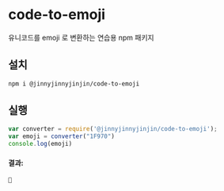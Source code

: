 # code-to-emoji
유니코드를 emoji 로 변환하는 연습용 npm 패키지

## 설치
```bash
npm i @jinnyjinnyjinjin/code-to-emoji
```

## 실행
```js
var converter = require('@jinnyjinnyjinjin/code-to-emoji');
var emoji = converter("1F970")
console.log(emoji)
```
#### 결과:
```bash
🥰
```
